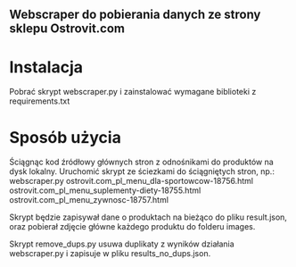 ## Webscraper do pobierania danych ze strony sklepu Ostrovit.com

# Instalacja

Pobrać skrypt webscraper.py i zainstalować wymagane biblioteki z requirements.txt

# Sposób użycia

Ściągnąc kod źródłowy głównych stron z odnośnikami do produktów na dysk lokalny. Uruchomić skrypt ze ściezkami do ściągniętych stron, np.:
webscraper.py ostrovit.com_pl_menu_dla-sportowcow-18756.html ostrovit.com_pl_menu_suplementy-diety-18755.html ostrovit.com_pl_menu_zywnosc-18757.html

Skrypt będzie zapisywał dane o produktach na bieżąco do pliku result.json, oraz pobierał zdjęcie główne każdego produktu do folderu images.

Skrypt remove_dups.py usuwa duplikaty z wyników działania webscraper.py i zapisuje w pliku results_no_dups.json.
